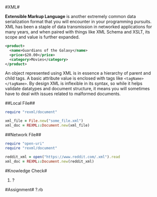 #XML#

**Extensible Markup Language** is another extremely common data serialization format that you will encounter in your programming pursuits. XML has been a staple of data transmission in networked applications for many years, and when paired with things like XML Schema and XSLT, its scope and value is further expanded.

```xml
<product>
  <name>Guardians of the Galaxy</name>
  <price>$20.00</price>
  <category>Movies</category>
</product>
```

An object represented using XML is in essence a hierarchy of parent and child tags. A basic attribute value is enclosed with tags like ```<tagName></tagName>```. By design XML is inflexible in its syntax, so while it helps validate datatypes and document structure, it means you will sometimes have to deal with issues related to malformed documents.

##Local File##

```ruby
require "rexml/document"

xml_file = File.new("some_file.xml")
xml_doc = REXML::Document.new(xml_file)
```

##Network File##

```ruby
require "open-uri"
require "rexml/document"

reddit_xml = open("https://www.reddit.com/.xml").read
xml_doc = REXML::Document.new(reddit_xml)
```

#Knowledge Check#

1. ?

#Assignment#
?.rb
